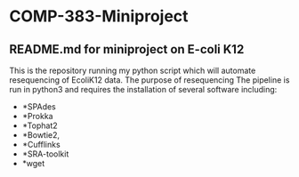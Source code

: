 # COMP-383-Miniproject
## README.md for miniproject on E-coli K12

This is the repository running my python script which will automate resequencing of EcoliK12 data. The purpose of resequencing The pipeline is run in python3 and requires the installation of several software including: 
* *SPAdes
* *Prokka
* *Tophat2 
* *Bowtie2, 
* *Cufflinks 
* *SRA-toolkit
* *wget

